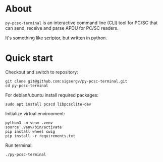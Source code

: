 # About

`py-pcsc-terminal` is an interactive command line (CLI) tool for PC/SC that can send, receive and parse APDU for PC/SC readers.

It's something like [scriptor](https://github.com/LudovicRousseau/pcsc-tools/blob/master/scriptor), but written in python.


# Quick start

Checkout and switch to repository:

~~~
git clone git@github.com:sigsergv/py-pcsc-terminal.git
cd py-pcsc-terminal
~~~

For debian/ubuntu install required packages:

~~~
sudo apt install pcscd libpcsclite-dev
~~~

Initialize virtual environment:

~~~
python3 -m venv .venv
source .venv/bin/activate
pip install wheel swig
pip install -r requirements.txt
~~~

Run terminal:

~~~
./py-pcsc-terminal
~~~
